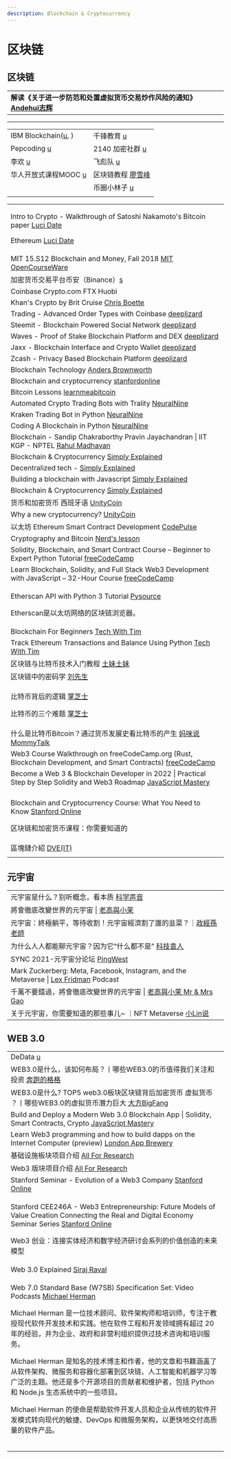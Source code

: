 ```yaml
---
description: Blockchain & Cryptocurrency
---
```


# 区块链

## 区块链

|                                                                                             |
| ------------------------------------------------------------------------------------------- |
| **解读《关于进一步防范和处置虚拟货币交易炒作风险的通知》**[**Andehui志辉**](https://www.youtube.com/watch?v=4I1zI3KORvE) |

***

|                                                                                                                          |                                                                             |
| ------------------------------------------------------------------------------------------------------------------------ | --------------------------------------------------------------------------- |
| IBM Blockchain([u](https://www.youtube.com/c/ibmblockchain/playlists), )                                                 | 千锋教育 [u](https://www.youtube.com/channel/UCtlYTdQCuSRP7W5r2aOMvQw)          |
| Pepcoding [u](https://www.youtube.com/c/Pepcoding/playlists)                                                             | 2140 加密社群 [u](https://www.youtube.com/channel/UCDZ7iK4KagihzEUL4Ti9PgQ)     |
| 李欢 [u](https://www.youtube.com/@LiHuanLH/playlists)                                                                      | 飞彪队 [u](https://www.youtube.com/channel/UCgCco8lboO1LRlB9XPh662Q/playlists) |
| 华人开放式课程MOOC [u](https://www.youtube.com/c/%E5%8D%8E%E4%BA%BA%E5%BC%80%E6%94%BE%E5%BC%8F%E8%AF%BE%E7%A8%8BMOOC/playlists) | 区块链教程 [廖雪峰](https://www.liaoxuefeng.com/wiki/1207298049439968)              |
|                                                                                                                          | 币圈小林子 [u](https://www.youtube.com/@btcxiaolinzi/playlists)                  |
|                                                                                                                          |                                                                             |

|                                                                                                                                                                                                                                                                                           |
| ----------------------------------------------------------------------------------------------------------------------------------------------------------------------------------------------------------------------------------------------------------------------------------------- |
| <p>Intro to Crypto - Walkthrough of Satoshi Nakamoto's Bitcoin paper <a href="https://www.youtube.com/playlist?list=PLaJCKi8Nk1hwrMdQR4tgytfbUbWcZps2K">Luci Date</a></p><p>Ethereum <a href="https://www.youtube.com/playlist?list=PLaJCKi8Nk1hxwSz0iifikruNjrnrl8i9K">Luci Date</a></p> |
| MIT 15.S12 Blockchain and Money, Fall 2018 [MIT OpenCourseWare](https://www.youtube.com/playlist?list=PLUl4u3cNGP63UUkfL0onkxF6MYgVa04Fn)                                                                                                                                                 |
| 加密货币交易平台币安（Binance）[s](https://www.binance.com/en)                                                                                                                                                                                                                                        |
| Coinbase   Crypto.com   FTX   Huobi                                                                                                                                                                                                                                                       |
| Khan's Crypto by Brit Cruise [Chris Boette](https://www.youtube.com/playlist?list=PL148EBF39F493C3DE)                                                                                                                                                                                     |
| Trading - Advanced Order Types with Coinbase [deeplizard](https://www.youtube.com/playlist?list=PLZbbT5o\_s2xr17PqeytCKiCD-TJj89rII)                                                                                                                                                      |
| Steemit - Blockchain Powered Social Network [deeplizard](https://www.youtube.com/playlist?list=PLZbbT5o\_s2xo\_m9ifxsnWRrqbOypARsWL)                                                                                                                                                      |
| Waves - Proof of Stake Blockchain Platform and DEX [deeplizard](https://www.youtube.com/playlist?list=PLZbbT5o\_s2xq\_NT5lOc-\_5qxDeFF47\_oI)                                                                                                                                             |
| Jaxx - Blockchain Interface and Crypto Wallet [deeplizard](https://www.youtube.com/playlist?list=PLZbbT5o\_s2xpOpsGIuk4qHek6KxeQACHf)                                                                                                                                                     |
| Zcash - Privacy Based Blockchain Platform [deeplizard](https://www.youtube.com/playlist?list=PLZbbT5o\_s2xqlYVdBKoKDOXsN4su8iqrU)                                                                                                                                                         |
| Blockchain Technology [Anders Brownworth](https://www.youtube.com/playlist?list=PLlzIv5W0T83BPJqonIRMf-lV7K7E06qyY)                                                                                                                                                                       |
| Blockchain and cryptocurrency [stanfordonline](https://www.youtube.com/playlist?list=PLoROMvodv4rNYmdiYxWRVpxLj75R7oZ65)                                                                                                                                                                  |
| Bitcoin Lessons [learnmeabitcoin](https://www.youtube.com/playlist?list=PLjyTtFk7i2AHvjMo0-ftIVqSNGPcwCaJt)                                                                                                                                                                               |
| Automated Crypto Trading Bots with Trality [NeuralNine](https://www.youtube.com/watch?v=fOQNlWX9M5Y)                                                                                                                                                                                      |
| Kraken Trading Bot in Python [NeuralNine](https://www.youtube.com/watch?v=XjVesu\_G5yQ)                                                                                                                                                                                                   |
| Coding A Blockchain in Python [NeuralNine](https://www.youtube.com/watch?v=pYasYyjByKI)                                                                                                                                                                                                   |
| Blockchain - Sandip Chakraborthy Pravin Jayachandran \| IIT KGP - NPTEL [Rahul Madhavan](https://www.youtube.com/playlist?list=PLEAYkSg4uSQ2x4I7ASRHlraNxSwf8xOAB)                                                                                                                        |
| Blockchain & Cryptocurrency [Simply Explained](https://www.youtube.com/playlist?list=PLzvRQMJ9HDiQF\_5bEErheiAawrJ-2zQoI)                                                                                                                                                                 |
| Decentralized tech - [Simply Explained](https://www.youtube.com/playlist?list=PLzvRQMJ9HDiSM\_uLyxy5B6ml\_BpmLFAHU)                                                                                                                                                                       |
| Building a blockchain with Javascript [Simply Explained](https://www.youtube.com/playlist?list=PLzvRQMJ9HDiTqZmbtFisdXFxul5k0F-Q4)                                                                                                                                                        |
| Blockchain & Cryptocurrency [Simply Explained](https://www.youtube.com/playlist?list=PLzvRQMJ9HDiQF\_5bEErheiAawrJ-2zQoI)                                                                                                                                                                 |
| 货币和加密货币 西班牙语 [UnityCoin](https://www.youtube.com/playlist?list=PLUxszVpqZTNSrNqusBK-DrNbO5YFgxJzD)                                                                                                                                                                                        |
| Why a new cryptocurrency? [UnityCoin](https://www.youtube.com/playlist?list=PLUxszVpqZTNTFoP7JFEH-URXL1tFpV52m)                                                                                                                                                                           |
| 以太坊 Ethereum Smart Contract Development [CodePulse](https://www.youtube.com/playlist?list=PLZQftyCk7\_SehVfpAW0KCnrTgb267NSc0)                                                                                                                                                            |
| Cryptography and Bitcoin [Nerd's lesson](https://www.youtube.com/playlist?list=PL7T06JEc5PF6Xbrs\_1ltXPSYi5qWL9pBm)                                                                                                                                                                       |
| Solidity, Blockchain, and Smart Contract Course – Beginner to Expert Python Tutorial [freeCodeCamp](https://www.youtube.com/watch?v=M576WGiDBdQ)                                                                                                                                          |
| Learn Blockchain, Solidity, and Full Stack Web3 Development with JavaScript – 32-Hour Course [freeCodeCamp](https://www.youtube.com/watch?v=gyMwXuJrbJQ)                                                                                                                                  |
| <p>Etherscan API with Python 3 Tutorial <a href="https://www.youtube.com/playlist?list=PL6Yc5OUgcoTlfLAIZcyq_UZNdKTJVZUMA">Pysource</a></p><p>Etherscan是以太坊网络的区块链浏览器。</p>                                                                                                                 |
| Blockchain For Beginners [Tech With Tim](https://www.youtube.com/playlist?list=PLzMcBGfZo4-msMNfRJT5cLSge23P5bqUx)                                                                                                                                                                        |
| Track Ethereum Transactions and Balance Using Python [Tech With Tim](https://www.youtube.com/watch?v=x5FHbr0Em5A)                                                                                                                                                                         |
| 区块链与比特币技术入门教程 [土妹土妹](https://www.youtube.com/playlist?list=PLeRPcJf8vjt3AWUOEIi-qUrA0W\_1GhYUx)                                                                                                                                                                                           |
| 区块链中的密码学 [刘先生](https://www.youtube.com/playlist?list=PLFI1Cd4723\_Sq1nl4LEka1SkhNk5ZkAf\_)                                                                                                                                                                                                |
| <p>比特币背后的逻辑 <a href="https://www.youtube.com/watch?v=R_JfuiPT65o">掌芝士</a></p><p>比特币的三个难题 <a href="https://www.youtube.com/watch?v=lRm6XLld0AA">掌芝士</a></p>                                                                                                                                |
| 什么是比特币Bitcoin？通过货币发展史看比特币的产生 [妈咪说MommyTalk](https://www.youtube.com/watch?v=m3JdQanRZVw)                                                                                                                                                                                                  |
| Web3 Course Walkthrough on freeCodeCamp.org (Rust, Blockchain Development, and Smart Contracts) [freeCodeCamp](https://www.youtube.com/watch?v=hDfkyF8U-pw)                                                                                                                               |
| Become a Web 3 & Blockchain Developer in 2022 \| Practical Step by Step Solidity and Web3 Roadmap [JavaScript Mastery](https://www.youtube.com/watch?v=aVQJGr2J8io)                                                                                                                       |
|                                                                                                                                                                                                                                                                                           |
| <p>Blockchain and Cryptocurrency Course: What You Need to Know <a href="https://www.youtube.com/playlist?list=PLoROMvodv4rN_bvJCjfM33sOLTGj8gxrF">Stanford Online</a></p><p>区块链和加密货币课程：你需要知道的</p>                                                                                         |
| 區塊鏈介紹 [DVE(IT)](https://www.youtube.com/watch?v=go\_pja2EIaU)                                                                                                                                                                                                                             |
|                                                                                                                                                                                                                                                                                           |

## 元宇宙

|                                                                                                                                     |
| ----------------------------------------------------------------------------------------------------------------------------------- |
| 元宇宙是什么？别听概念，看本质   [科学声音](https://www.youtube.com/watch?v=145dWxNpwLU\&list=TLPQMTAxMTIwMjFd4Jc4OICwuQ)                              |
| 將會徹底改變世界的元宇宙 \| [老高與小茉](https://www.youtube.com/watch?v=hm5K-PBz0rg\&list=TLPQMTAxMTIwMjFd4Jc4OICwuQ)                               |
| 元宇宙：終極躺平，等待收割！元宇宙經濟割了誰的韭菜？｜[政經孫老師](https://www.youtube.com/watch?v=NPmy0CuojGs)                                                     |
| 为什么人人都能聊元宇宙？因为它“什么都不是” [科技袁人](https://www.youtube.com/watch?v=svxZWwXfjnQ)                                                          |
| SYNC 2021-元宇宙分论坛 [PingWest](https://www.youtube.com/watch?v=ILv0IxWcEjU)                                                            |
| Mark Zuckerberg: Meta, Facebook, Instagram, and the Metaverse \| [Lex Fridman](https://www.youtube.com/watch?v=5zOHSysMmH0) Podcast |
| 千萬不要錯過，將會徹底改變世界的元宇宙 \| [老高與小茉 Mr & Mrs Gao](https://www.youtube.com/watch?v=hm5K-PBz0rg)                                            |
| 关于元宇宙，你需要知道的那些事儿\~ ｜NFT Metaverse [小Lin说](https://www.youtube.com/watch?v=pFRXGxwat\_U)                                             |

## WEB 3.0

|                                                                                                                                                                                                                                                                                                                                                                                                                                                                                                             |
| ----------------------------------------------------------------------------------------------------------------------------------------------------------------------------------------------------------------------------------------------------------------------------------------------------------------------------------------------------------------------------------------------------------------------------------------------------------------------------------------------------------- |
| DeData [u](https://www.youtube.com/channel/UCoyN59\_c7JQIAdQkZiv-ILw)                                                                                                                                                                                                                                                                                                                                                                                                                                       |
| WEB3.0是什么，该如何布局？丨哪些WEB3.0的币值得我们关注和投资 [奔跑的格格](https://www.youtube.com/watch?v=Hsajpp-fg-E)                                                                                                                                                                                                                                                                                                                                                                                                                   |
| WEB3.0是什么? TOP5 web3.0板块区块链背后加密货币 虚拟货币 ？丨哪些WEB3.0的虚拟货币潛力巨大 [大方BigFang](https://www.youtube.com/watch?v=OnsdncqgSYw)                                                                                                                                                                                                                                                                                                                                                                                         |
| Build and Deploy a Modern Web 3.0 Blockchain App \| Solidity, Smart Contracts, Crypto [JavaScript Mastery](https://www.youtube.com/watch?v=Wn\_Kb3MR\_cU)                                                                                                                                                                                                                                                                                                                                                   |
| Learn Web3 programming and how to build dapps on the Internet Computer (preview) [London App Brewery](https://www.youtube.com/watch?v=o0\_ihmpBbic)                                                                                                                                                                                                                                                                                                                                                         |
| 基础设施板块项目介绍 [All For Research](https://www.youtube.com/playlist?list=PLBXdg6uVmEnCF-a6Yjf3oC4VDEOUOG3S9)                                                                                                                                                                                                                                                                                                                                                                                                     |
| Web3 版块项目介绍 [All For Research](https://www.youtube.com/playlist?list=PLBXdg6uVmEnCxQdPiI4Lgnhu6QO7CROcg)                                                                                                                                                                                                                                                                                                                                                                                                    |
| Stanford Seminar - Evolution of a Web3 Company [Stanford Online](https://www.youtube.com/watch?v=KvhgJEBskgg)                                                                                                                                                                                                                                                                                                                                                                                               |
| <p>Stanford CEE246A - Web3 Entrepreneurship: Future Models of Value Creation Connecting the Real and Digital Economy Seminar Series <a href="https://www.youtube.com/playlist?list=PLoROMvodv4rOUC9tTF3wKaif0oFx13EJJ">Stanford Online</a></p><p>Web3 创业：连接实体经济和数字经济研讨会系列的价值创造的未来模型</p>                                                                                                                                                                                                                     |
| Web 3.0 Explained [Siraj Raval](https://www.youtube.com/watch?v=aPVmd7SyKfQ)                                                                                                                                                                                                                                                                                                                                                                                                                                |
| <p>Web 7.0 Standard Base (W7SB) Specification Set: Video Podcasts <a href="https://www.youtube.com/playlist?list=PLU-rWqHm5p44AsU5GLsc1bHC7P8zolAAf">Michael Herman</a></p><p>Michael Herman 是一位技术顾问、软件架构师和培训师，专注于教授现代软件开发技术和实践。他在软件工程和开发领域拥有超过 20 年的经验，并为企业、政府和非营利组织提供过技术咨询和培训服务。</p><p>Michael Herman 是知名的技术博主和作者，他的文章和书籍涵盖了从软件架构、微服务和容器化部署到区块链、人工智能和机器学习等广泛的主题。他还是多个开源项目的贡献者和维护者，包括 Python 和 Node.js 生态系统中的一些项目。</p><p>Michael Herman 的使命是帮助软件开发人员和企业从传统的软件开发模式转向现代的敏捷、DevOps 和微服务架构，以更快地交付高质量的软件产品。</p> |
|                                                                                                                                                                                                                                                                                                                                                                                                                                                                                                             |
|                                                                                                                                                                                                                                                                                                                                                                                                                                                                                                             |
|                                                                                                                                                                                                                                                                                                                                                                                                                                                                                                             |
